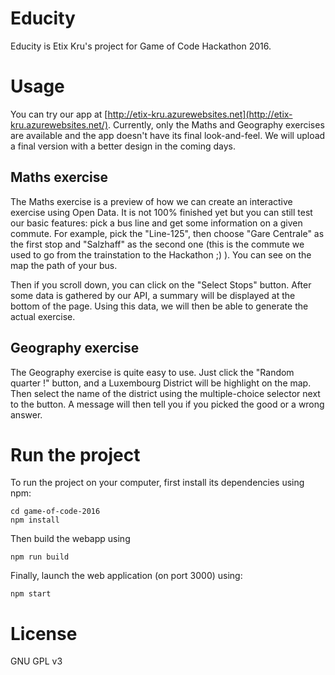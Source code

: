 # Educity

Educity is Etix Kru's project for Game of Code Hackathon 2016.

# Usage

You can try our app at [http://etix-kru.azurewebsites.net](http://etix-kru.azurewebsites.net/). Currently, only the Maths and Geography exercises are available and the app doesn't have its final look-and-feel. We will upload a final version with a better design in the coming days.

## Maths exercise

The Maths exercise is a preview of how we can create an interactive exercise using Open Data. It is not 100% finished yet but you can still test our basic features: pick a bus line and get some information on a given commute. For example, pick the "Line-125", then choose "Gare Centrale" as the first stop and "Salzhaff" as the second one (this is the commute we used to go from the trainstation to the Hackathon ;) ). You can see on the map the path of your bus.

Then if you scroll down, you can click on the "Select Stops" button. After some data is gathered by our API, a summary will be displayed at the bottom of the page. Using this data, we will then be able to generate the actual exercise.

## Geography exercise

The Geography exercise is quite easy to use. Just click the "Random quarter !" button, and a Luxembourg District will be highlight on the map. Then select the name of the district using the multiple-choice selector next to the button. A message will then tell you if you picked the good or a wrong answer.

# Run the project

To run the project on your computer, first install its dependencies using npm:

```
cd game-of-code-2016
npm install
```

Then build the webapp using

```
npm run build
```

Finally, launch the web application (on port 3000) using:

```
npm start
```

# License

GNU GPL v3